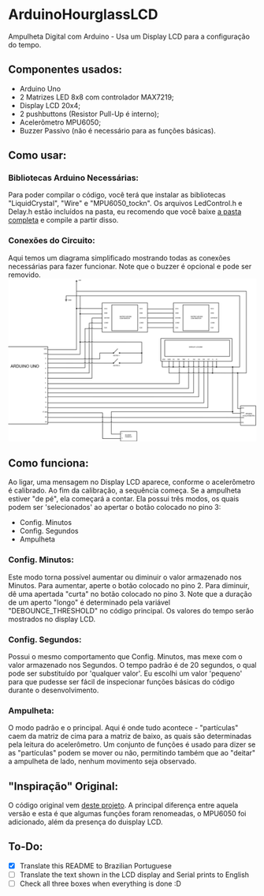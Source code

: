 # ArduinoHourglassLCD
 Ampulheta Digital com Arduino - Usa um Display LCD para a configuração do tempo.
## Componentes usados:
 - Arduino Uno
 - 2 Matrizes LED 8x8 com controlador MAX7219;
 - Display LCD 20x4;
 - 2 pushbuttons (Resistor Pull-Up é interno);
 - Acelerômetro MPU6050;
 - Buzzer Passivo (não é necessário para as funções básicas).
## Como usar:
### Bibliotecas Arduino Necessárias:
Para poder compilar o código, você terá que instalar as bibliotecas "LiquidCrystal", "Wire" e "MPU6050_tockn". Os arquivos LedControl.h e Delay.h estão incluídos na pasta, eu recomendo que você baixe [a pasta completa](/Ampulheta-V3-LCD/) e compile a partir disso.
### Conexões do Circuito:
Aqui temos um diagrama simplificado mostrando todas as conexões necessárias para fazer funcionar. Note que o buzzer é opcional e pode ser removido.
![](/Diagrama-PTBR.jpg)
## Como funciona:
Ao ligar, uma mensagem no Display LCD aparece, conforme o acelerômetro é calibrado. Ao fim da calibração, a sequência começa. Se a ampulheta estiver "de pé", ela começará a contar. Ela possui três modos, os quais podem ser 'selecionados' ao apertar o botão colocado no pino 3:
- Config. Minutos
- Config. Segundos
- Ampulheta
### Config. Minutos:
Este modo torna possível aumentar ou diminuir o valor armazenado nos Minutos. Para aumentar, aperte o botão colocado no pino 2. Para diminuir, dê uma apertada "curta" no botão colocado no pino 3. Note que a duração de um aperto "longo" é determinado pela variável "DEBOUNCE_THRESHOLD" no código principal. Os valores do tempo serão mostrados no display LCD. 
### Config. Segundos:
Possui o mesmo comportamento que Config. Minutos, mas mexe com o valor armazenado nos Segundos. O tempo padrão é de 20 segundos, o qual pode ser substituído por 'qualquer valor'. Eu escolhi um valor 'pequeno' para que pudesse ser fácil de inspecionar funções básicas do código durante o desenvolvimento. 
### Ampulheta:
O modo padrão e o principal. Aqui é onde tudo acontece - "partículas" caem da matriz de cima para a matriz de baixo, as quais são determinadas pela leitura do acelerômetro. Um conjunto de funções é usado para dizer se as "partículas" podem se mover ou não, permitindo também que ao "deitar" a ampulheta de lado, nenhum movimento seja observado.

## "Inspiração" Original:
O código original vem [deste projeto](https://www.instructables.com/Arduino-Hourglass/). A principal diferença entre aquela versão e esta é que algumas funções foram renomeadas, o MPU6050 foi adicionado, além da presença do duisplay LCD. 

## To-Do:
- [X] Translate this README to Brazilian Portuguese
- [ ] Translate the text shown in the LCD display and Serial prints to English
- [ ] Check all three boxes when everything is done :D